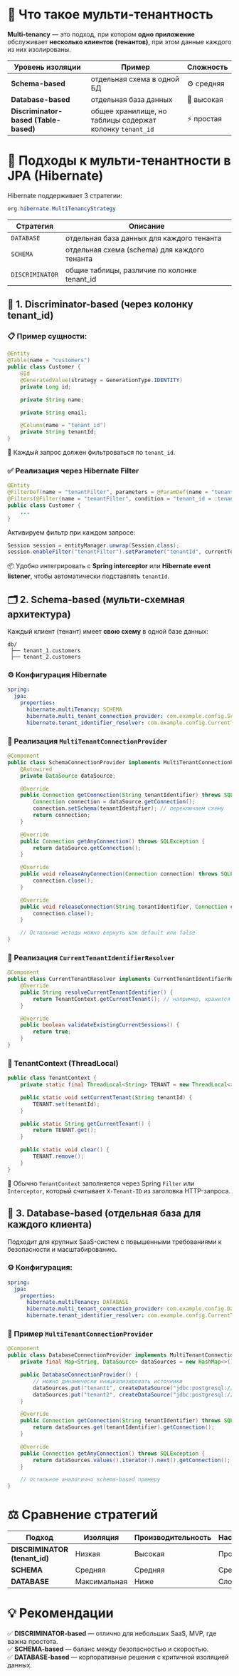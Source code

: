 # 🧠 Что такое мульти-тенантность
**Multi-tenancy** — это подход, при котором **одно приложение** обслуживает **несколько клиентов (тенантов)**, при этом данные каждого из них изолированы.

|Уровень изоляции|Пример|Сложность|
|---|---|---|
|**Schema-based**|отдельная схема в одной БД|⚙️ средняя|
|**Database-based**|отдельная база данных|🔐 высокая|
|**Discriminator-based (Table-based)**|общее хранилище, но таблицы содержат колонку `tenant_id`|⚡ простая|
# 🧩 Подходы к мульти-тенантности в JPA (Hibernate)
Hibernate поддерживает 3 стратегии:
```java
org.hibernate.MultiTenancyStrategy
```

|Стратегия|Описание|
|---|---|
|`DATABASE`|отдельная база данных для каждого тенанта|
|`SCHEMA`|отдельная схема (schema) для каждого тенанта|
|`DISCRIMINATOR`|общие таблицы, различие по колонке tenant_id|
## 🧱 1. Discriminator-based (через колонку tenant_id)
### 📋 Пример сущности:
```java
@Entity
@Table(name = "customers")
public class Customer {
    @Id
    @GeneratedValue(strategy = GenerationType.IDENTITY)
    private Long id;

    private String name;

    private String email;

    @Column(name = "tenant_id")
    private String tenantId;
}
```
📌 Каждый запрос должен фильтроваться по `tenant_id`.
### ✅ Реализация через Hibernate Filter
```java
@Entity
@FilterDef(name = "tenantFilter", parameters = @ParamDef(name = "tenantId", type = String.class))
@Filters(@Filter(name = "tenantFilter", condition = "tenant_id = :tenantId"))
public class Customer {
    ...
}
```
Активируем фильтр при каждом запросе:
```java
Session session = entityManager.unwrap(Session.class);
session.enableFilter("tenantFilter").setParameter("tenantId", currentTenantId);
```
📦 Удобно интегрировать с **Spring interceptor** или **Hibernate event listener**, чтобы автоматически подставлять `tenantId`.
## 🗂️ 2. Schema-based (мульти-схемная архитектура)
Каждый клиент (тенант) имеет **свою схему** в одной базе данных:
```
db/
 ├── tenant_1.customers
 ├── tenant_2.customers
```
### ⚙️ Конфигурация Hibernate
```yaml
spring:
  jpa:
    properties:
      hibernate.multiTenancy: SCHEMA
      hibernate.multi_tenant_connection_provider: com.example.config.SchemaConnectionProvider
      hibernate.tenant_identifier_resolver: com.example.config.CurrentTenantResolver
```
### 📘 Реализация `MultiTenantConnectionProvider`
```java
@Component
public class SchemaConnectionProvider implements MultiTenantConnectionProvider {
    @Autowired
    private DataSource dataSource;

    @Override
    public Connection getConnection(String tenantIdentifier) throws SQLException {
        Connection connection = dataSource.getConnection();
        connection.setSchema(tenantIdentifier); // переключаем схему
        return connection;
    }

    @Override
    public Connection getAnyConnection() throws SQLException {
        return dataSource.getConnection();
    }

    @Override
    public void releaseAnyConnection(Connection connection) throws SQLException {
        connection.close();
    }

    @Override
    public void releaseConnection(String tenantIdentifier, Connection connection) throws SQLException {
        connection.close();
    }

    // Остальные методы можно вернуть как default или false
}
```
### 📘 Реализация `CurrentTenantIdentifierResolver`
```java
@Component
public class CurrentTenantResolver implements CurrentTenantIdentifierResolver {
    @Override
    public String resolveCurrentTenantIdentifier() {
        return TenantContext.getCurrentTenant(); // например, хранится в ThreadLocal
    }

    @Override
    public boolean validateExistingCurrentSessions() {
        return true;
    }
}
```
### 🧩 TenantContext (ThreadLocal)
```java
public class TenantContext {
    private static final ThreadLocal<String> TENANT = new ThreadLocal<>();

    public static void setCurrentTenant(String tenantId) {
        TENANT.set(tenantId);
    }

    public static String getCurrentTenant() {
        return TENANT.get();
    }

    public static void clear() {
        TENANT.remove();
    }
}
```
📌 Обычно `TenantContext` заполняется через Spring `Filter` или `Interceptor`, который считывает `X-Tenant-ID` из заголовка HTTP-запроса.
## 🧮 3. Database-based (отдельная база для каждого клиента)
Подходит для крупных SaaS-систем с повышенными требованиями к безопасности и масштабированию.
### ⚙️ Конфигурация:
```yaml
spring:
  jpa:
    properties:
      hibernate.multiTenancy: DATABASE
      hibernate.multi_tenant_connection_provider: com.example.config.DatabaseConnectionProvider
      hibernate.tenant_identifier_resolver: com.example.config.CurrentTenantResolver
```
### 📘 Пример `MultiTenantConnectionProvider`
```java
@Component
public class DatabaseConnectionProvider implements MultiTenantConnectionProvider {
    private final Map<String, DataSource> dataSources = new HashMap<>();

    public DatabaseConnectionProvider() {
        // можно динамически инициализировать источники
        dataSources.put("tenant1", createDataSource("jdbc:postgresql://localhost/tenant1"));
        dataSources.put("tenant2", createDataSource("jdbc:postgresql://localhost/tenant2"));
    }

    @Override
    public Connection getConnection(String tenantIdentifier) throws SQLException {
        return dataSources.get(tenantIdentifier).getConnection();
    }

    @Override
    public Connection getAnyConnection() throws SQLException {
        return dataSources.values().iterator().next().getConnection();
    }

    // остальное аналогично schema-based примеру
}
```
# ⚖️ Сравнение стратегий

|Подход|Изоляция|Производительность|Настройка|Масштабируемость|
|---|---|---|---|---|
|**DISCRIMINATOR (tenant_id)**|Низкая|Высокая|Простая|Средняя|
|**SCHEMA**|Средняя|Средняя|Средняя|Хорошая|
|**DATABASE**|Максимальная|Ниже|Сложная|Отличная|
# 💡 Рекомендации
✅ **DISCRIMINATOR-based** — отлично для небольших SaaS, MVP, где важна простота.  
✅ **SCHEMA-based** — баланс между безопасностью и скоростью.  
✅ **DATABASE-based** — корпоративные решения с критичной изоляцией данных.